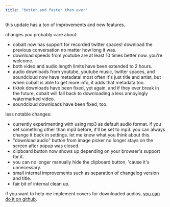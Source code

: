 ```yaml
---
title: "better and faster than ever"
---
```

this update has a ton of improvements and new features.

changes you probably care about:
- cobalt now has support for recorded twitter spaces! download the previous conversation no matter how long it was.
- download speeds from youtube are at least 10 times better now. you're welcome.
- both video and audio length limits have been extended to 2 hours.
- audio downloads from youtube, youtube music, twitter spaces, and soundcloud now have metadata! most often it's just title and artist, but when cobalt is able to get more info, it adds that metadata too.
- tiktok downloads have been fixed, yet again, and if they ever break in the future, cobalt will fall back to downloading a less annoyingly watermarked video.
- soundcloud downloads have been fixed, too.

less notable changes:
- currently experimenting with using mp3 as default audio format. if you set something other than mp3 before, it'll be set to mp3. you can always change it back in settings. let me know what you think about this.
- "download audio" button from image picker no longer stays on the screen after popup was closed.
- clipboard button now shows up depending on your browser's support for it.
- you can no longer manually hide the clipboard button, 'cause it's unnecessary.
- small internal improvements such as separation of changelog version and title.
- fair bit of internal clean up.

if you want to help me implement covers for downloaded audios, <a class="text-backdrop link" href="https://github.com/imputnet/cobalt" target="_blank">you can do it on github</a>.
